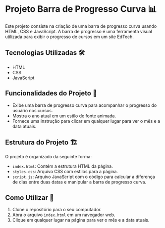 # Projeto Barra de Progresso Curva 📊

Este projeto consiste na criação de uma barra de progresso curva usando HTML, CSS e JavaScript. A barra de progresso é uma ferramenta visual utilizada para exibir o progresso de cursos em um site EdTech.

## Tecnologias Utilizadas 🛠️

- HTML
- CSS
- JavaScript

## Funcionalidades do Projeto 🚀

- Exibe uma barra de progresso curva para acompanhar o progresso do usuário nos cursos.
- Mostra o ano atual em um estilo de fonte animada.
- Fornece uma instrução para clicar em qualquer lugar para ver o mês e a data atuais.

## Estrutura do Projeto 🏗️

O projeto é organizado da seguinte forma:

- `index.html`: Contém a estrutura HTML da página.
- `styles.css`: Arquivo CSS com estilos para a página.
- `script.js`: Arquivo JavaScript com o código para calcular a diferença de dias entre duas datas e manipular a barra de progresso curva.

## Como Utilizar 📝

1. Clone o repositório para o seu computador.
2. Abra o arquivo `index.html` em um navegador web.
3. Clique em qualquer lugar na página para ver o mês e a data atuais.

